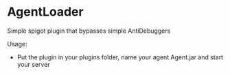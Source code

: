 # AgentLoader
Simple spigot plugin that bypasses simple AntiDebuggers

Usage: 
- Put the plugin in your plugins folder, name your agent Agent.jar and start your server
